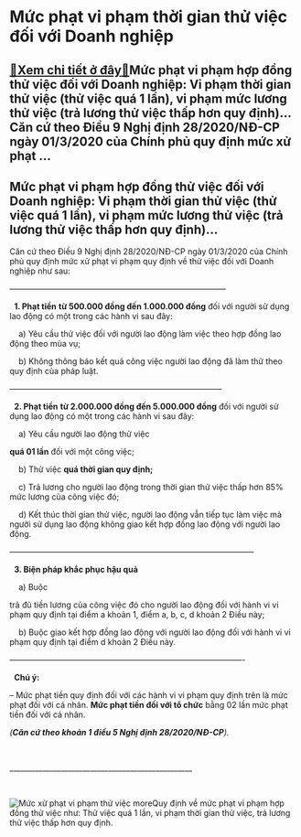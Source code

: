 Mức phạt vi phạm thời gian thử việc đối với Doanh nghiệp
========================================================

[:gift:Xem chi tiết ở đây:gift:](https://hddtvn.com/muc-phat-vi-pham-thoi-gian-thu-viec-doi-voi-doanh-nghiep/)Mức phạt vi phạm hợp đồng thử việc đối với Doanh nghiệp: Vi phạm thời gian thử việc (thử việc quá 1 lần), vi phạm mức lương thử việc (trả lương thử việc thấp hơn quy định)… Căn cứ theo Điều 9 Nghị định 28/2020/NĐ-CP ngày 01/3/2020 của Chính phủ quy định mức xử phạt …
---------------------------------------------------------------------------------------------------------------------------------------------------------------------------------------------------------------------------------------------------------------------------



Mức phạt vi phạm hợp đồng thử việc đối với Doanh nghiệp: Vi phạm thời gian thử việc (thử việc quá 1 lần), vi phạm mức lương thử việc (trả lương thử việc thấp hơn quy định)…
------------------------------------------------------------------------------------------------------------------------------------------------------------------------------


Căn cứ theo Điều 9 Nghị định 28/2020/NĐ-CP ngày 01/3/2020 của Chính phủ quy định mức xử phạt vi phạm quy định về thử việc đối với Doanh nghiệp như sau:



  

———————————————————————————  

  
**1. Phạt tiền** **từ 500.000 đồng đến 1.000.000 đồng** đối với người sử dụng lao động có một trong các hành vi sau đây:


    a) Yêu cầu thử việc đối với người lao động làm việc theo hợp đồng lao động theo mùa vụ;  

    b) Không thông báo kết quả công việc người lao động đã làm thử theo quy định của pháp luật.



——————————————————————————–  

  
**2. Phạt tiền** **từ 2.000.000 đồng đến 5.000.000 đồng** đối với người sử dụng lao động có một trong các hành vi sau đây:


    a) Yêu cầu người lao động thử việc 

**quá 01 lần** đối với một công việc;  

    b) Thử việc **quá thời gian quy định;**  

    c) Trả lương cho người lao động trong thời gian thử việc thấp hơn 85% mức lương của công việc đó;  

    d) Kết thúc thời gian thử việc, người lao động vẫn tiếp tục làm việc mà người sử dụng lao động không giao kết hợp đồng lao động với người lao động.

——————————————————————————————–  

  
**3. Biện pháp khắc phục hậu quả**


    a) Buộc 

trả đủ tiền lương của công việc đó cho người lao động đối với hành vi vi phạm quy định tại điểm a khoản 1, điểm a, b, c, d khoản 2 Điều này;  

    b) Buộc giao kết hợp đồng lao động với người lao động đối với hành vi vi phạm quy định tại điểm d khoản 2 Điều này.


  

 —————————————————————————————-  

  
**Chú ý:**  

 – Mức phạt tiền quy định đối với các hành vi vi phạm quy định trên là mức phạt đối với cá nhân. **Mức phạt tiền đối với tổ chức** bằng 02 lần mức phạt tiền đối với cá nhân.  

*(**Căn cứ theo khoản 1 điều 5 Nghị định 28/2020/NĐ-CP**).*




 



\_\_\_\_\_\_\_\_\_\_\_\_\_\_\_\_\_\_\_\_\_\_\_\_\_\_\_\_\_\_\_\_\_\_\_\_\_\_\_\_\_\_\_\_\_\_\_\_\_\_  

  


![Mức xử phạt vi phạm thử việc](https://hddtvn.com/wp-content/uploads/2021/01/muc-xu-phat-vi-pham-thu-viec.png "Mức xử phạt vi phạm thử việc")
moreQuy định về mức phạt vi phạm hợp đồng thử việc như: Thử việc quá 1 lần, vi phạm thời gian thử việc, trả lương thử việc thấp hơn quy định.

